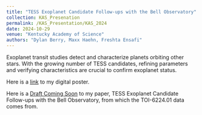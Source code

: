 ```yaml
---
title: "TESS Exoplanet Candidate Follow-ups with the Bell Observatory"
collection: KAS_Presenation
permalink: /KAS_Presentation/KAS_2024
date: 2024-10-29
venue: "Kentucky Academy of Science"
authors: "Dylan Berry, Maxx Haehn, Freshta Ensafi"
---
```


Exoplanet transit studies detect and characterize planets orbiting other stars. With the growing number of TESS candidates, refining parameters and verifying characteristics are crucial to confirm exoplanet status.

Here is a [link](https://github.com/dylanberry03/dylanberry03.github.io/blob/master/betterposter-template-landscape.png?raw=true) to my digital poster.

Here is a [Draft Coming Soon]() to my paper, TESS Exoplanet Candidate Follow-ups with the Bell Observatory, from which the TOI-6224.01 data comes from.
